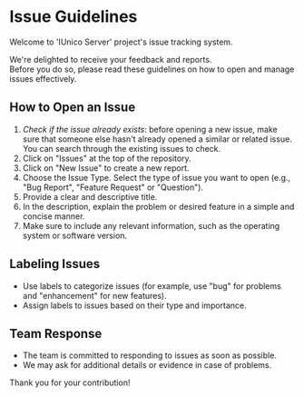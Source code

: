 # Issue Guidelines

Welcome to 'IUnico Server' project's issue tracking system.

We're delighted to receive your feedback and reports.  
Before you do so, please read these guidelines on how to open and manage issues effectively.

## How to Open an Issue

1.  _Check if the issue already exists_: before opening a new issue, make sure that someone else hasn't already opened a similar or related issue. You can search through the existing issues to check.
2.  Click on "Issues" at the top of the repository.
3.  Click on "New Issue" to create a new report.
4.  Choose the Issue Type. Select the type of issue you want to open (e.g., "Bug Report", "Feature Request" or "Question").
5.  Provide a clear and descriptive title.
6.  In the description, explain the problem or desired feature in a simple and concise manner.
7.  Make sure to include any relevant information, such as the operating system or software version.

## Labeling Issues

- Use labels to categorize issues (for example, use "bug" for problems and "enhancement" for new features).
- Assign labels to issues based on their type and importance.

## Team Response

- The team is committed to responding to issues as soon as possible.
- We may ask for additional details or evidence in case of problems.

Thank you for your contribution!
